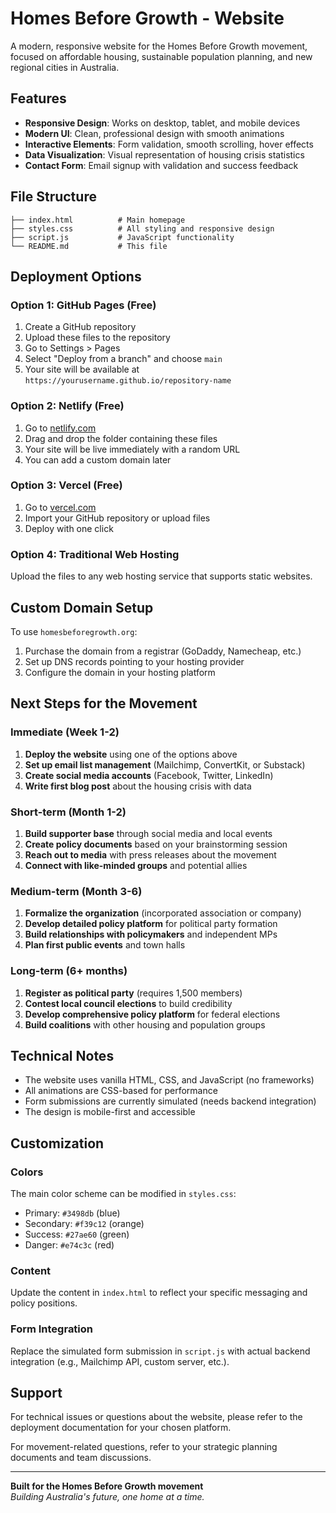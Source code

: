 # Homes Before Growth - Website

A modern, responsive website for the Homes Before Growth movement, focused on affordable housing, sustainable population planning, and new regional cities in Australia.

## Features

- **Responsive Design**: Works on desktop, tablet, and mobile devices
- **Modern UI**: Clean, professional design with smooth animations
- **Interactive Elements**: Form validation, smooth scrolling, hover effects
- **Data Visualization**: Visual representation of housing crisis statistics
- **Contact Form**: Email signup with validation and success feedback

## File Structure

```
├── index.html          # Main homepage
├── styles.css          # All styling and responsive design
├── script.js           # JavaScript functionality
└── README.md           # This file
```

## Deployment Options

### Option 1: GitHub Pages (Free)
1. Create a GitHub repository
2. Upload these files to the repository
3. Go to Settings > Pages
4. Select "Deploy from a branch" and choose `main`
5. Your site will be available at `https://yourusername.github.io/repository-name`

### Option 2: Netlify (Free)
1. Go to [netlify.com](https://netlify.com)
2. Drag and drop the folder containing these files
3. Your site will be live immediately with a random URL
4. You can add a custom domain later

### Option 3: Vercel (Free)
1. Go to [vercel.com](https://vercel.com)
2. Import your GitHub repository or upload files
3. Deploy with one click

### Option 4: Traditional Web Hosting
Upload the files to any web hosting service that supports static websites.

## Custom Domain Setup

To use `homesbeforegrowth.org`:

1. Purchase the domain from a registrar (GoDaddy, Namecheap, etc.)
2. Set up DNS records pointing to your hosting provider
3. Configure the domain in your hosting platform

## Next Steps for the Movement

### Immediate (Week 1-2)
1. **Deploy the website** using one of the options above
2. **Set up email list management** (Mailchimp, ConvertKit, or Substack)
3. **Create social media accounts** (Facebook, Twitter, LinkedIn)
4. **Write first blog post** about the housing crisis with data

### Short-term (Month 1-2)
1. **Build supporter base** through social media and local events
2. **Create policy documents** based on your brainstorming session
3. **Reach out to media** with press releases about the movement
4. **Connect with like-minded groups** and potential allies

### Medium-term (Month 3-6)
1. **Formalize the organization** (incorporated association or company)
2. **Develop detailed policy platform** for political party formation
3. **Build relationships with policymakers** and independent MPs
4. **Plan first public events** and town halls

### Long-term (6+ months)
1. **Register as political party** (requires 1,500 members)
2. **Contest local council elections** to build credibility
3. **Develop comprehensive policy platform** for federal elections
4. **Build coalitions** with other housing and population groups

## Technical Notes

- The website uses vanilla HTML, CSS, and JavaScript (no frameworks)
- All animations are CSS-based for performance
- Form submissions are currently simulated (needs backend integration)
- The design is mobile-first and accessible

## Customization

### Colors
The main color scheme can be modified in `styles.css`:
- Primary: `#3498db` (blue)
- Secondary: `#f39c12` (orange)
- Success: `#27ae60` (green)
- Danger: `#e74c3c` (red)

### Content
Update the content in `index.html` to reflect your specific messaging and policy positions.

### Form Integration
Replace the simulated form submission in `script.js` with actual backend integration (e.g., Mailchimp API, custom server, etc.).

## Support

For technical issues or questions about the website, please refer to the deployment documentation for your chosen platform.

For movement-related questions, refer to your strategic planning documents and team discussions.

---

**Built for the Homes Before Growth movement**  
*Building Australia's future, one home at a time.* 